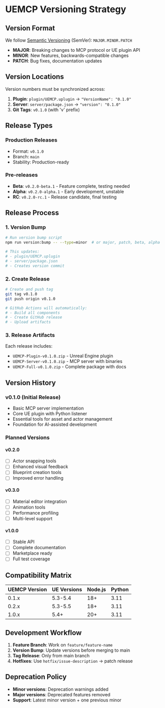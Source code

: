 # UEMCP Versioning Strategy

## Version Format

We follow [Semantic Versioning](https://semver.org/) (SemVer): `MAJOR.MINOR.PATCH`

- **MAJOR**: Breaking changes to MCP protocol or UE plugin API
- **MINOR**: New features, backwards-compatible changes
- **PATCH**: Bug fixes, documentation updates

## Version Locations

Version numbers must be synchronized across:

1. **Plugin**: `plugin/UEMCP.uplugin` → `"VersionName": "0.1.0"`
2. **Server**: `server/package.json` → `"version": "0.1.0"`
3. **Git Tags**: `v0.1.0` (with 'v' prefix)

## Release Types

### Production Releases
- Format: `v0.1.0`
- Branch: `main`
- Stability: Production-ready

### Pre-releases
- **Beta**: `v0.2.0-beta.1` - Feature complete, testing needed
- **Alpha**: `v0.2.0-alpha.1` - Early development, unstable
- **RC**: `v0.2.0-rc.1` - Release candidate, final testing

## Release Process

### 1. Version Bump
```bash
# Run version bump script
npm run version:bump -- --type=minor  # or major, patch, beta, alpha

# This updates:
# - plugin/UEMCP.uplugin
# - server/package.json
# - Creates version commit
```

### 2. Create Release
```bash
# Create and push tag
git tag v0.1.0
git push origin v0.1.0

# GitHub Actions will automatically:
# - Build all components
# - Create GitHub release
# - Upload artifacts
```

### 3. Release Artifacts

Each release includes:
- `UEMCP-Plugin-v0.1.0.zip` - Unreal Engine plugin
- `UEMCP-Server-v0.1.0.zip` - MCP server with binaries
- `UEMCP-Full-v0.1.0.zip` - Complete package with docs

## Version History

### v0.1.0 (Initial Release)
- Basic MCP server implementation
- Core UE plugin with Python listener
- Essential tools for asset and actor management
- Foundation for AI-assisted development

### Planned Versions

#### v0.2.0
- [ ] Actor snapping tools
- [ ] Enhanced visual feedback
- [ ] Blueprint creation tools
- [ ] Improved error handling

#### v0.3.0
- [ ] Material editor integration
- [ ] Animation tools
- [ ] Performance profiling
- [ ] Multi-level support

#### v1.0.0
- [ ] Stable API
- [ ] Complete documentation
- [ ] Marketplace ready
- [ ] Full test coverage

## Compatibility Matrix

| UEMCP Version | UE Versions | Node.js | Python |
|---------------|-------------|---------|---------|
| 0.1.x         | 5.3-5.4     | 18+     | 3.11    |
| 0.2.x         | 5.3-5.5     | 18+     | 3.11    |
| 1.0.x         | 5.4+        | 20+     | 3.11    |

## Development Workflow

1. **Feature Branch**: Work on `feature/feature-name`
2. **Version Bump**: Update versions before merging to main
3. **Tag Release**: Only from main branch
4. **Hotfixes**: Use `hotfix/issue-description` → patch release

## Deprecation Policy

- **Minor versions**: Deprecation warnings added
- **Major versions**: Deprecated features removed
- **Support**: Latest minor version + one previous minor
